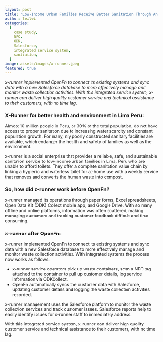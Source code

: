 ```yaml
---
layout: post
title: 'Low-Income Urban Families Receive Better Sanitation Through An Integrated Supply Chain System'
author: leilei
categories:
  [
    case study,
    NFC,
    ODK,
    Salesforce,
    integrated service system,
    sanitation,
  ]
image: assets/images/x-runner.jpeg
featured: true
---
```


_x-runner implemented OpenFn to connect its existing systems and sync data with a new Salesforce database to more effectively manage and monitor waste collection activities. With this integrated service system, x-runner can deliver high quality customer service and technical assistance to their customers, with no time lag._

### X-Runner for better health and environment in Lima Peru:

Almost 10 million people in Peru, or 30% of the total population, do not have access to proper sanitation due to increasing water scarcity and constant population growth. For many, nly poorly constructed sanitary facilities are available, which endanger the health and safety of families as well as the environment. 

x-runner is a social enterprise that provides a reliable, safe, and sustainable sanitation service to low-income urban families in Lima, Peru who are unable to afford toilets. They offer a complete sanitation value chain by linking a hygienic and waterless toilet for at-home use with a weekly service that removes and converts the human waste into compost.

### So, how did x-runner work before OpenFn?

x-runner managed its operations through paper forms, Excel spreadsheets, Open Data Kit (ODK) Collect mobile app, and Google Drive. With so many offline and online platforms, information was often scattered, making managing customers and tracking customer feedback difficult and time-consuming. 

### x-runner after OpenFn:

x-runner implemented OpenFn to connect its existing systems and sync data with a new Salesforce database to more effectively manage and monitor waste collection activities. With integrated systems the process now works as follows: 
- x-runner service operators pick up waste containers, scan a NFC tag attached to the container to pull up customer details, log service information via ODKCollect.
- OpenFn automatically syncs the customer data with Salesforce, updating customer details and logging the waste collection activities recorded.

x-runner management uses the Salesforce platform to monitor the waste collection services and track customer issues. Salesforce  reports help to easily identify issues for x-runner staff to immediately address.

With this integrated service system, x-runner can deliver high quality customer service and technical assistance to their customers, with no time lag. 
